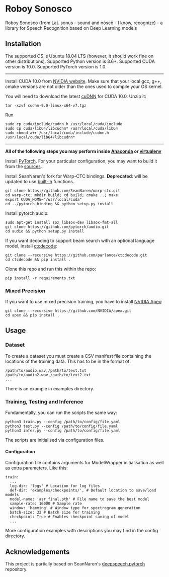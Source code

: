 # Roboy Sonosco
Roboy Sonosco (from Lat. sonus - sound and nōscō - I know, recognize) - a library for Speech Recognition based on Deep Learning models

## Installation

The supported OS is Ubuntu 18.04 LTS (however, it should work fine on other distributions).
Supported Python version is 3.6+.
Supported CUDA version is 10.0.
Supported PyTorch version is 1.0.

---

Install CUDA 10.0 from [NVIDIA website](https://developer.nvidia.com/cuda-10.0-download-archive). Make sure that your local gcc, g++, cmake versions are not older than the ones used to compile your OS kernel.

You will need to download the latest [cuDNN](https://developer.nvidia.com/rdp/cudnn-archive) for CUDA 10.0. 
Unzip it:
```
tar -xzvf cudnn-9.0-linux-x64-v7.tgz
```
Run
```
sudo cp cuda/include/cudnn.h /usr/local/cuda/include
sudo cp cuda/lib64/libcudnn* /usr/local/cuda/lib64
sudo chmod a+r /usr/local/cuda/include/cudnn.h /usr/local/cuda/lib64/libcudnn*
```
---

**All of the following steps you may perform inside [Anaconda](https://www.anaconda.com/) or [virtualenv](https://virtualenv.pypa.io/en/latest/)**

Install [PyTorch](https://pytorch.org/get-started/locally/). For your particular configuration, you may want to build it from the [sources](https://github.com/pytorch/pytorch).

Install SeanNaren's fork for Warp-CTC bindings. **Deprecated**: will be updated to use [built-in](https://pytorch.org/docs/stable/nn.html#torch.nn.CTCLoss) functions.
```
git clone https://github.com/SeanNaren/warp-ctc.git
cd warp-ctc; mkdir build; cd build; cmake ..; make
export CUDA_HOME="/usr/local/cuda"
cd ../pytorch_binding && python setup.py install
```

Install pytorch audio:
```
sudo apt-get install sox libsox-dev libsox-fmt-all
git clone https://github.com/pytorch/audio.git
cd audio && python setup.py install
```

If you want decoding to support beam search with an optional language model, install [ctcdecode](https://github.com/parlance/ctcdecode):
```
git clone --recursive https://github.com/parlance/ctcdecode.git
cd ctcdecode && pip install .
```

Clone this repo and run this within the repo:
```
pip install -r requirements.txt
```

### Mixed Precision
If you want to use mixed precision training, you have to install [NVIDIA Apex](https://devblogs.nvidia.com/apex-pytorch-easy-mixed-precision-training/):
```
git clone --recursive https://github.com/NVIDIA/apex.git
cd apex && pip install .
```

## Usage

### Dataset

To create a dataset you must create a CSV manifest file containing the locations of the training data. This has to be in the format of:
```
/path/to/audio.wav,/path/to/text.txt
/path/to/audio2.wav,/path/to/text2.txt
...
```
There is an example in examples directory.

### Training, Testing and Inference

Fundamentally, you can run the scripts the same way:
```
python3 train.py --config /path/to/config/file.yaml
python3 test.py --config /path/to/config/file.yaml
python3 infer.py --config /path/to/config/file.yaml
```
The scripts are initialised via configuration files.

#### Configuration

Configuration file contains arguments for ModelWrapper initialisation as well as extra parameters. Like this:
```
train:
  ...
  log-dir: 'logs' # Location for log files
  def-dir: 'examples/checkpoints/', # Default location to save/load models
  model-name: 'asr_final.pth' # File name to save the best model
  sample-rate: 16000 # Sample rate
  window: 'hamming' # Window type for spectrogram generation
  batch-size: 32 # Batch size for training
  checkpoint: True # Enables checkpoint saving of model
  ...
```
More configuration examples with descriptions you may find in the config directory.

## Acknowledgements

This project is partially based on SeanNaren's [deepspeech.pytorch](https://github.com/SeanNaren/deepspeech.pytorch) repository.

